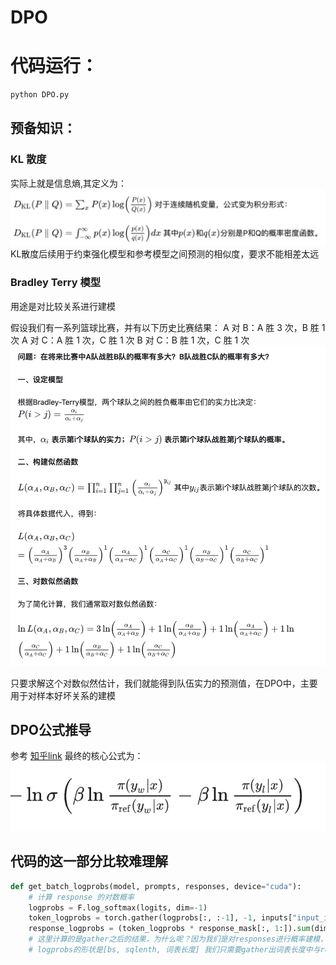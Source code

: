 # DPO

# 代码运行：
```bash
python DPO.py
```

## 预备知识：
### KL 散度 
实际上就是信息熵,其定义为：
![alt text](image-1.png)
KL散度后续用于约束强化模型和参考模型之间预测的相似度，要求不能相差太远
### Bradley Terry 模型
用途是对比较关系进行建模

假设我们有一系列篮球比赛，并有以下历史比赛结果：
A 对 B：A 胜 3 次，B 胜 1 次
A 对 C：A 胜 1 次，C 胜 1 次
B 对 C：B 胜 1 次，C 胜 1 次
![alt text](image.png)

只要求解这个对数似然估计，我们就能得到队伍实力的预测值，在DPO中，主要用于对样本好坏关系的建模

## DPO公式推导
参考 [知乎link](https://zhuanlan.zhihu.com/p/15578845927)
最终的核心公式为：
![alt text](image-2.png)


## 代码的这一部分比较难理解

```python
def get_batch_logprobs(model, prompts, responses, device="cuda"):
    # 计算 response 的对数概率
    logprobs = F.log_softmax(logits, dim=-1)
    token_logprobs = torch.gather(logprobs[:, :-1], -1, inputs["input_ids"][:, 1:].unsqueeze(-1)).squeeze(-1)
    response_logprobs = (token_logprobs * response_mask[:, 1:]).sum(dim=-1)
    # 这里计算的是gather之后的结果，为什么呢？因为我们是对responses进行概率建模，而不关心词表中不相关的词的概率；
    # logprobs的形状是[bs, sqlenth, 词表长度] 我们只需要gather出词表长度中与response 对应的那个词的概率就好，而不在整个词表长度上进行计算
```